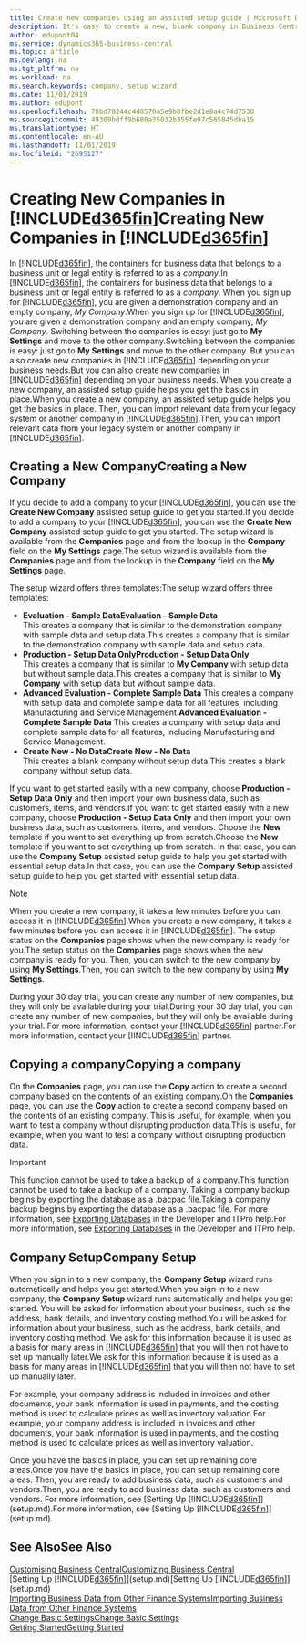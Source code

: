 ```yaml
---
title: Create new companies using an assisted setup guide | Microsoft Docs
description: It's easy to create a new, blank company in Business Central. An assisted setup guide helps you through the steps, and you can import your existing business data.
author: edupont04
ms.service: dynamics365-business-central
ms.topic: article
ms.devlang: na
ms.tgt_pltfrm: na
ms.workload: na
ms.search.keywords: company, setup wizard
ms.date: 11/01/2019
ms.author: edupont
ms.openlocfilehash: 70bd78244c4d8570a5e9b8fbe2d1e8a4c74d7530
ms.sourcegitcommit: 49309bdff9b680a35032b355fe97c565845dba15
ms.translationtype: HT
ms.contentlocale: en-AU
ms.lasthandoff: 11/01/2019
ms.locfileid: "2695127"
---
```

# <a name="creating-new-companies-in-included365finincludesd365fin_mdmd"></a><span data-ttu-id="acb92-104">Creating New Companies in [!INCLUDE[d365fin](includes/d365fin_md.md)]</span><span class="sxs-lookup"><span data-stu-id="acb92-104">Creating New Companies in [!INCLUDE[d365fin](includes/d365fin_md.md)]</span></span>
<span data-ttu-id="acb92-105">In [!INCLUDE[d365fin](includes/d365fin_md.md)], the containers for business data that belongs to a business unit or legal entity is referred to as a *company*.</span><span class="sxs-lookup"><span data-stu-id="acb92-105">In [!INCLUDE[d365fin](includes/d365fin_md.md)], the containers for business data that belongs to a business unit or legal entity is referred to as a *company*.</span></span> <span data-ttu-id="acb92-106">When you sign up for [!INCLUDE[d365fin](includes/d365fin_md.md)], you are given a demonstration company and an empty company, *My Company*.</span><span class="sxs-lookup"><span data-stu-id="acb92-106">When you sign up for [!INCLUDE[d365fin](includes/d365fin_md.md)], you are given a demonstration company and an empty company, *My Company*.</span></span> <span data-ttu-id="acb92-107">Switching between the companies is easy: just go to **My Settings** and move to the other company.</span><span class="sxs-lookup"><span data-stu-id="acb92-107">Switching between the companies is easy: just go to **My Settings** and move to the other company.</span></span> <span data-ttu-id="acb92-108">But you can also create new companies in [!INCLUDE[d365fin](includes/d365fin_md.md)] depending on your business needs.</span><span class="sxs-lookup"><span data-stu-id="acb92-108">But you can also create new companies in [!INCLUDE[d365fin](includes/d365fin_md.md)] depending on your business needs.</span></span> <span data-ttu-id="acb92-109">When you create a new company, an assisted setup guide helps you get the basics in place.</span><span class="sxs-lookup"><span data-stu-id="acb92-109">When you create a new company, an assisted setup guide helps you get the basics in place.</span></span> <span data-ttu-id="acb92-110">Then, you can import relevant data from your legacy system or another company in [!INCLUDE[d365fin](includes/d365fin_md.md)].</span><span class="sxs-lookup"><span data-stu-id="acb92-110">Then, you can import relevant data from your legacy system or another company in [!INCLUDE[d365fin](includes/d365fin_md.md)].</span></span>  

## <a name="creating-a-new-company"></a><span data-ttu-id="acb92-111">Creating a New Company</span><span class="sxs-lookup"><span data-stu-id="acb92-111">Creating a New Company</span></span>
<span data-ttu-id="acb92-112">If you decide to add a company to your [!INCLUDE[d365fin](includes/d365fin_md.md)], you can use the **Create New Company** assisted setup guide to get you started.</span><span class="sxs-lookup"><span data-stu-id="acb92-112">If you decide to add a company to your [!INCLUDE[d365fin](includes/d365fin_md.md)], you can use the **Create New Company** assisted setup guide to get you started.</span></span> <span data-ttu-id="acb92-113">The setup wizard is available from the **Companies** page and from the lookup in the **Company** field on the **My Settings** page.</span><span class="sxs-lookup"><span data-stu-id="acb92-113">The setup wizard is available from the **Companies** page and from the lookup in the **Company** field on the **My Settings** page.</span></span>  

<span data-ttu-id="acb92-114">The setup wizard offers three templates:</span><span class="sxs-lookup"><span data-stu-id="acb92-114">The setup wizard offers three templates:</span></span>

-   <span data-ttu-id="acb92-115">**Evaluation - Sample Data**</span><span class="sxs-lookup"><span data-stu-id="acb92-115">**Evaluation - Sample Data**</span></span>  
    <span data-ttu-id="acb92-116">This creates a company that is similar to the demonstration company with sample data and setup data.</span><span class="sxs-lookup"><span data-stu-id="acb92-116">This creates a company that is similar to the demonstration company with sample data and setup data.</span></span>  
-   <span data-ttu-id="acb92-117">**Production - Setup Data Only**</span><span class="sxs-lookup"><span data-stu-id="acb92-117">**Production - Setup Data Only**</span></span>  
    <span data-ttu-id="acb92-118">This creates a company that is similar to **My Company** with setup data but without sample data.</span><span class="sxs-lookup"><span data-stu-id="acb92-118">This creates a company that is similar to **My Company** with setup data but without sample data.</span></span>
-   <span data-ttu-id="acb92-119">**Advanced Evaluation - Complete Sample Data** This creates a company with setup data and complete sample data for all features, including Manufacturing and Service Management.</span><span class="sxs-lookup"><span data-stu-id="acb92-119">**Advanced Evaluation - Complete Sample Data** This creates a company with setup data and complete sample data for all features, including Manufacturing and Service Management.</span></span>
-   <span data-ttu-id="acb92-120">**Create New - No Data**</span><span class="sxs-lookup"><span data-stu-id="acb92-120">**Create New - No Data**</span></span>  
    <span data-ttu-id="acb92-121">This creates a blank company without setup data.</span><span class="sxs-lookup"><span data-stu-id="acb92-121">This creates a blank company without setup data.</span></span>  

<span data-ttu-id="acb92-122">If you want to get started easily with a new company, choose **Production - Setup Data Only** and then import your own business data, such as customers, items, and vendors.</span><span class="sxs-lookup"><span data-stu-id="acb92-122">If you want to get started easily with a new company, choose **Production - Setup Data Only** and then import your own business data, such as customers, items, and vendors.</span></span> <span data-ttu-id="acb92-123">Choose the **New** template if you want to set everything up from scratch.</span><span class="sxs-lookup"><span data-stu-id="acb92-123">Choose the **New** template if you want to set everything up from scratch.</span></span> <span data-ttu-id="acb92-124">In that case, you can use the **Company Setup** assisted setup guide to help you get started with essential setup data.</span><span class="sxs-lookup"><span data-stu-id="acb92-124">In that case, you can use the **Company Setup** assisted setup guide to help you get started with essential setup data.</span></span>  

> [!NOTE]  
>   <span data-ttu-id="acb92-125">When you create a new company, it takes a few minutes before you can access it in [!INCLUDE[d365fin](includes/d365fin_md.md)].</span><span class="sxs-lookup"><span data-stu-id="acb92-125">When you create a new company, it takes a few minutes before you can access it in [!INCLUDE[d365fin](includes/d365fin_md.md)].</span></span> <span data-ttu-id="acb92-126">The setup status on the **Companies** page shows when the new company is ready for you.</span><span class="sxs-lookup"><span data-stu-id="acb92-126">The setup status on the **Companies** page shows when the new company is ready for you.</span></span> <span data-ttu-id="acb92-127">Then, you can switch to the new company by using **My Settings**.</span><span class="sxs-lookup"><span data-stu-id="acb92-127">Then, you can switch to the new company by using **My Settings**.</span></span>  

<span data-ttu-id="acb92-128">During your 30 day trial, you can create any number of new companies, but they will only be available during your trial.</span><span class="sxs-lookup"><span data-stu-id="acb92-128">During your 30 day trial, you can create any number of new companies, but they will only be available during your trial.</span></span> <span data-ttu-id="acb92-129">For more information, contact your [!INCLUDE[d365fin](includes/d365fin_md.md)] partner.</span><span class="sxs-lookup"><span data-stu-id="acb92-129">For more information, contact your [!INCLUDE[d365fin](includes/d365fin_md.md)] partner.</span></span>  

## <a name="copying-a-company"></a><span data-ttu-id="acb92-130">Copying a company</span><span class="sxs-lookup"><span data-stu-id="acb92-130">Copying a company</span></span>
<span data-ttu-id="acb92-131">On the **Companies** page, you can use the **Copy** action to create a second company based on the contents of an existing company.</span><span class="sxs-lookup"><span data-stu-id="acb92-131">On the **Companies** page, you can use the **Copy** action to create a second company based on the contents of an existing company.</span></span> <span data-ttu-id="acb92-132">This is useful, for example, when you want to test a company without disrupting production data.</span><span class="sxs-lookup"><span data-stu-id="acb92-132">This is useful, for example, when you want to test a company without disrupting production data.</span></span>

> [!Important]
> <span data-ttu-id="acb92-133">This function cannot be used to take a backup of a company.</span><span class="sxs-lookup"><span data-stu-id="acb92-133">This function cannot be used to take a backup of a company.</span></span> <span data-ttu-id="acb92-134">Taking a company backup begins by exporting the database as a .bacpac file.</span><span class="sxs-lookup"><span data-stu-id="acb92-134">Taking a company backup begins by exporting the database as a .bacpac file.</span></span> <span data-ttu-id="acb92-135">For more information, see [Exporting Databases](/dynamics365/business-central/dev-itpro/administration/tenant-admin-center-database-export) in the Developer and ITPro help.</span><span class="sxs-lookup"><span data-stu-id="acb92-135">For more information, see [Exporting Databases](/dynamics365/business-central/dev-itpro/administration/tenant-admin-center-database-export) in the Developer and ITPro help.</span></span>

## <a name="company-setup"></a><span data-ttu-id="acb92-136">Company Setup</span><span class="sxs-lookup"><span data-stu-id="acb92-136">Company Setup</span></span>
<span data-ttu-id="acb92-137">When you sign in to a new company, the **Company Setup** wizard runs automatically and helps you get started.</span><span class="sxs-lookup"><span data-stu-id="acb92-137">When you sign in to a new company, the **Company Setup** wizard runs automatically and helps you get started.</span></span> <span data-ttu-id="acb92-138">You will be asked for information about your business, such as the address, bank details, and inventory costing method.</span><span class="sxs-lookup"><span data-stu-id="acb92-138">You will be asked for information about your business, such as the address, bank details, and inventory costing method.</span></span> <span data-ttu-id="acb92-139">We ask for this information because it is used as a basis for many areas in [!INCLUDE[d365fin](includes/d365fin_md.md)] that you will then not have to set up manually later.</span><span class="sxs-lookup"><span data-stu-id="acb92-139">We ask for this information because it is used as a basis for many areas in [!INCLUDE[d365fin](includes/d365fin_md.md)] that you will then not have to set up manually later.</span></span>  

<span data-ttu-id="acb92-140">For example, your company address is included in invoices and other documents, your bank information is used in payments, and the costing method is used to calculate prices as well as inventory valuation.</span><span class="sxs-lookup"><span data-stu-id="acb92-140">For example, your company address is included in invoices and other documents, your bank information is used in payments, and the costing method is used to calculate prices as well as inventory valuation.</span></span>  

<span data-ttu-id="acb92-141">Once you have the basics in place, you can set up remaining core areas.</span><span class="sxs-lookup"><span data-stu-id="acb92-141">Once you have the basics in place, you can set up remaining core areas.</span></span> <span data-ttu-id="acb92-142">Then, you are ready to add business data, such as customers and vendors.</span><span class="sxs-lookup"><span data-stu-id="acb92-142">Then, you are ready to add business data, such as customers and vendors.</span></span> <span data-ttu-id="acb92-143">For more information, see [Setting Up [!INCLUDE[d365fin](includes/d365fin_md.md)]](setup.md).</span><span class="sxs-lookup"><span data-stu-id="acb92-143">For more information, see [Setting Up [!INCLUDE[d365fin](includes/d365fin_md.md)]](setup.md).</span></span>  

## <a name="see-also"></a><span data-ttu-id="acb92-144">See Also</span><span class="sxs-lookup"><span data-stu-id="acb92-144">See Also</span></span>
[<span data-ttu-id="acb92-145">Customising Business Central</span><span class="sxs-lookup"><span data-stu-id="acb92-145">Customizing Business Central</span></span>](ui-customizing-overview.md)  
<span data-ttu-id="acb92-146">[Setting Up [!INCLUDE[d365fin](includes/d365fin_md.md)]](setup.md)</span><span class="sxs-lookup"><span data-stu-id="acb92-146">[Setting Up [!INCLUDE[d365fin](includes/d365fin_md.md)]](setup.md)</span></span>  
[<span data-ttu-id="acb92-147">Importing Business Data from Other Finance Systems</span><span class="sxs-lookup"><span data-stu-id="acb92-147">Importing Business Data from Other Finance Systems</span></span>](across-import-data-configuration-packages.md)  
[<span data-ttu-id="acb92-148">Change Basic Settings</span><span class="sxs-lookup"><span data-stu-id="acb92-148">Change Basic Settings</span></span>](ui-change-basic-settings.md)  
[<span data-ttu-id="acb92-149">Getting Started</span><span class="sxs-lookup"><span data-stu-id="acb92-149">Getting Started</span></span>](product-get-started.md)  
